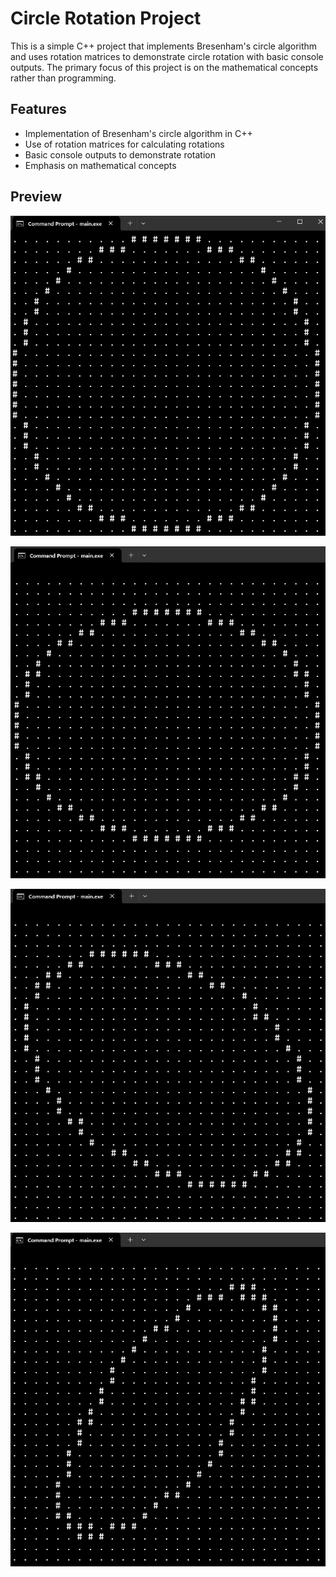 # Circle Rotation Project

This is a simple C++ project that implements Bresenham's circle algorithm and uses rotation matrices to demonstrate circle rotation with basic console outputs. The primary focus of this project is on the mathematical concepts rather than programming.

## Features

- Implementation of Bresenham's circle algorithm in C++
- Use of rotation matrices for calculating rotations
- Basic console outputs to demonstrate rotation
- Emphasis on mathematical concepts

## Preview

![circle](https://github.com/szabo-krisztian/Circle3DRotator/blob/main/images/default.png?raw=true)


![circle](https://github.com/szabo-krisztian/Circle3DRotator/blob/main/images/xrotation.png?raw=true)


![circle](https://github.com/szabo-krisztian/Circle3DRotator/blob/main/images/yrotation.png?raw=true)


![circle](https://github.com/szabo-krisztian/Circle3DRotator/blob/main/images/zrotation.png?raw=true)